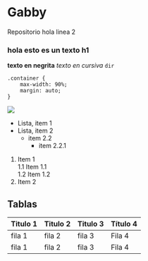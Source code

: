 # Gabby
Repositorio
hola
linea 2

### hola esto es un texto h1

__texto en negrita__
_texto en cursiva_
`dir`
```
.container {
    max-width: 90%;
    margin: auto;
}
```

![](https://iescelia.org/web/wp-content/uploads/2012/05/iescelia_1950.jpg)

* Lista, item 1
* Lista, item 2
    * item 2.2
        * item 2.2.1

1. Item 1  
  1.1 Item 1.1  
  1.2 Item 1.2  
2. Item 2  

## Tablas

|Titulo 1| Titulo 2 | Titulo 3 | Título 4
| --- |--- | --- | --- 
|fila 1| fila 2 | fila 3 | Fila 4
|fila 1| fila 2 | fila 3 | Fila 4